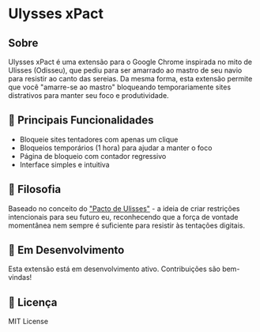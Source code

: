 # Ulysses xPact

## Sobre

Ulysses xPact é uma extensão para o Google Chrome inspirada no mito de Ulisses (Odisseu), que pediu para ser amarrado ao mastro de seu navio para resistir ao canto das sereias. Da mesma forma, esta extensão permite que você "amarre-se ao mastro" bloqueando temporariamente sites distrativos para manter seu foco e produtividade.

## 🚀 Principais Funcionalidades

- Bloqueie sites tentadores com apenas um clique
- Bloqueios temporários (1 hora) para ajudar a manter o foco
- Página de bloqueio com contador regressivo
- Interface simples e intuitiva

## 🧠 Filosofia

Baseado no conceito do ["Pacto de Ulisses"](https://en.wikipedia.org/wiki/Ulysses_pact) - a ideia de criar restrições intencionais para seu futuro eu, reconhecendo que a força de vontade momentânea nem sempre é suficiente para resistir às tentações digitais.

## 🔧 Em Desenvolvimento

Esta extensão está em desenvolvimento ativo. Contribuições são bem-vindas!

## 📜 Licença

MIT License
